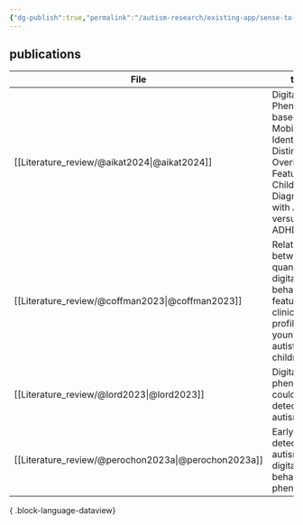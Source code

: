 ```yaml
---
{"dg-publish":true,"permalink":"/autism-research/existing-app/sense-to-know/"}
---
```



## publications

| File                                                    | title                                                                                                                                | published | researchgroup          |
| ------------------------------------------------------- | ------------------------------------------------------------------------------------------------------------------------------------ | --------- | ---------------------- |
| [[Literature_review/@aikat2024\|@aikat2024]]         | Digital Phenotyping based on a Mobile App Identifies Distinct and Overlapping Features in Children Diagnosed with Autism versus ADHD | 2024      | <ul><li>duke</li></ul> |
| [[Literature_review/@coffman2023\|@coffman2023]]     | Relationship between quantitative digital behavioral features and clinical profiles in young autistic children                       | 2023      | <ul><li>duke</li></ul> |
| [[Literature_review/@lord2023\|@lord2023]]           | Digital phenotyping could help detect autism                                                                                         | 2023      | <ul><li>UCLA</li></ul> |
| [[Literature_review/@perochon2023a\|@perochon2023a]] | Early detection of autism using digital behavioral phenotyping                                                                       | 2023      | <ul><li>duke</li></ul> |

{ .block-language-dataview}
